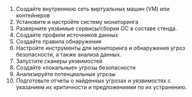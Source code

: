 1. Создайте внутреннюю сеть виртуальных машин (VM) или контейнеров
2. Установите и настройте систему мониторинга
3. Разверните уязвимые сервисы/сборки ОС в составе стенда.
4. Создайте профили источников данных
5. Создайте правила обнаружения
6. Настройте инструменты для мониторинга и обнаружения угроз безопасности, а также анализа данных.
7. Запустите сканеры уязвимостей
8. Создайте «локальные» угрозы безопасности
9. Анализируйте потенциальные угрозы
10. Подготовьте отчеты о найденных угрозах и уязвимостях с указанием их критичности и предложениями по их устранению.
